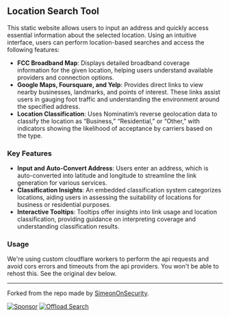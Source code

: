 ## Location Search Tool

This static website allows users to input an address and quickly access essential information about the selected location. Using an intuitive interface, users can perform location-based searches and access the following features:

- **FCC Broadband Map**: Displays detailed broadband coverage information for the given location, helping users understand available providers and connection options.
- **Google Maps, Foursquare, and Yelp**: Provides direct links to view nearby businesses, landmarks, and points of interest. These links assist users in gauging foot traffic and understanding the environment around the specified address.
- **Location Classification**: Uses Nominatim’s reverse geolocation data to classify the location as “Business,” “Residential,” or “Other,” with indicators showing the likelihood of acceptance by carriers based on the type.

### Key Features

- **Input and Auto-Convert Address**: Users enter an address, which is auto-converted into latitude and longitude to streamline the link generation for various services.
- **Classification Insights**: An embedded classification system categorizes locations, aiding users in assessing the suitability of locations for business or residential purposes.
- **Interactive Tooltips**: Tooltips offer insights into link usage and location classification, providing guidance on interpreting coverage and understanding classification results.

### Usage

We're using custom cloudflare workers to perform the api requests and avoid cors errors and timeouts from the api providers. You won't be able to rehost this. See the original dev below.

---

Forked from the repo made by [SimeonOnSecurity](https://simeononsecurity.com).

[![Sponsor](https://img.shields.io/badge/Sponsor-Click%20Here-ff69b4)](https://github.com/sponsors/simeononsecurity)
[![Offload Search](https://img.shields.io/badge/Offload%20Search-Explore-007acc)](https://offloadsearch.simeononsecurity.com)
